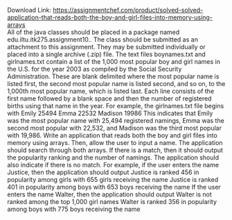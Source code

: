 Download Link: https://assignmentchef.com/product/solved-solved-application-that-reads-both-the-boy-and-girl-files-into-memory-using-arrays
<br>
All of the java classes should be placed in a package named edu.iltu.itk275.assignment10.. The class should be submitted as an attachment to this assignment. They may be submitted individually or placed into a single archive (.zip) file. The text files boynames.txt and girlnames.txt contain a list of the 1,000 most popular boy and girl names in the U.S. for the year 2003 as compiled by the Social Security Administration. These are blank delimited where the most popular name is listed first, the second most popular name is listed second, and so on, to the 1,000th most popular name, which is listed last. Each line consists of the first name followed by a blank space and then the number of registered births using that name in the year. For example, the girlnames.txt file begins with Emily 25494 Emma 22532 Madison 19986 This indicates that Emily was the most popular name with 25,494 registered namings, Emma was the second most popular with 22,532, and Madison was the third most popular with 19,986. Write an application that reads both the boy and girl files into memory using arrays. Then, allow the user to input a name. The application should search through both arrays. If there is a match, then it should output the popularity ranking and the number of namings. The application should also indicate if there is no match. For example, if the user enters the name Justice, then the application should output Justice is ranked 456 in popularity among girls with 655 girls receiving the name Justice is ranked 401 in popularity among boys with 653 boys receiving the name If the user enters the name Walter, then the application should output Walter is not ranked among the top 1,000 girl names Walter is ranked 356 in popularity among boys with 775 boys receiving the name